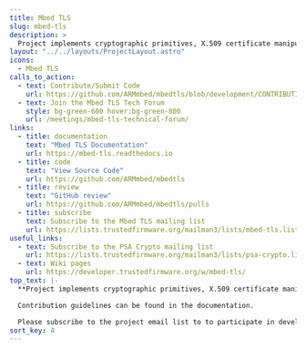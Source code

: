 ```yaml
---
title: Mbed TLS
slug: mbed-tls
description: >
  Project implements cryptographic primitives, X.509 certificate manipulation and the SSL/TLS and DTLS protocols.
layout: "../../layouts/ProjectLayout.astro"
icons:
  - Mbed TLS
calls_to_action:
  - text: Contribute/Submit Code
    url: https://github.com/ARMmbed/mbedtls/blob/development/CONTRIBUTING.md
  - text: Join the Mbed TLS Tech Forum
    style: bg-green-600 hover:bg-green-800
    url: /meetings/mbed-tls-technical-forum/
links:
  - title: documentation
    text: "Mbed TLS Documentation"
    url: https://mbed-tls.readthedocs.io
  - title: code
    text: "View Source Code"
    url: https://github.com/ARMmbed/mbedtls
  - title: review
    text: "GitHub review"
    url: https://github.com/ARMmbed/mbedtls/pulls
  - title: subscribe
    text: Subscribe to the Mbed TLS mailing list
    url: https://lists.trustedfirmware.org/mailman3/lists/mbed-tls.lists.trustedfirmware.org/
useful_links:
  - text: Subscribe to the PSA Crypto mailing list
    url: https://lists.trustedfirmware.org/mailman3/lists/psa-crypto.lists.trustedfirmware.org/
  - text: Wiki pages
    url: https://developer.trustedfirmware.org/w/mbed-tls/
top_text: |-
  **Project implements cryptographic primitives, X.509 certificate manipulation and the SSL/TLS and DTLS protocols. The project provides reference implementation of [PSA Cryptography API Specification](https://developer.arm.com/documentation/ihi0086/b) by supporting the cryptographic operations via. PSA Crypto APIs. The project also supports the [PSA Cryptoprocessor driver interface Specification](https://github.com/Mbed-TLS/mbedtls/blob/development/docs/proposed/psa-driver-interface.md) which defines an interface for cryptoprocessor drivers. The small code footprint makes the project suitable for embedded systems. It has many users, including TF-A, TF-M and OP-TEE.**

  Contribution guidelines can be found in the documentation.

  Please subscribe to the project email list to to participate in development discussions.
sort_key: 4
---
```

